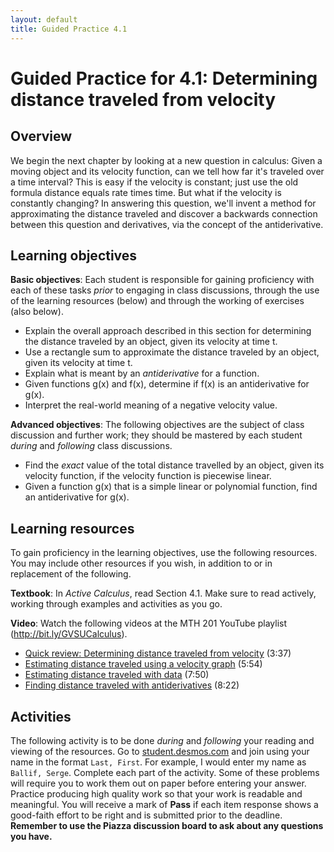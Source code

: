 ```yaml
---
layout: default
title: Guided Practice 4.1
---
```


# Guided Practice for 4.1: Determining distance traveled from velocity

## Overview

We begin the next chapter by looking at a new question in calculus: Given a moving object and its velocity function, can we tell how far it's traveled over a time interval? This is easy if the velocity is constant; just use the old formula distance equals rate times time. But what if the velocity is constantly changing? In answering this question, we'll invent a method for approximating the distance traveled and discover a backwards connection between this question and derivatives, via the concept of the antiderivative.  


## Learning objectives

__Basic objectives__: Each student is responsible for gaining proficiency with each of these tasks _prior_ to engaging in class discussions, through the use of the learning resources (below) and through the working of exercises (also below).

- Explain the overall approach described in this section for determining the distance traveled by an object, given its velocity at time t.
- Use a rectangle sum to approximate the distance traveled by an object, given its velocity at time t.
- Explain what is meant by an *antiderivative* for a function.
- Given functions g(x) and f(x), determine if f(x) is an antiderivative for g(x).
- Interpret the real-world meaning of a negative velocity value.


__Advanced objectives__: The following objectives are the subject of class discussion and further work; they should be mastered by each student _during_ and _following_ class discussions.

- Find the *exact* value of the total distance travelled by an object, given its velocity function, if the velocity function is piecewise linear.
- Given a function g(x) that is a simple linear or polynomial function, find an antiderivative for g(x).

## Learning resources

To gain proficiency in the learning objectives, use the following resources. You may include other resources if you wish, in addition to or in replacement of the following.

__Textbook__: In _Active Calculus_, read Section 4.1. Make sure to read actively, working through examples and activities as you go.

__Video__: Watch the following videos at the MTH 201 YouTube playlist (http://bit.ly/GVSUCalculus).

- [Quick review: Determining distance traveled from velocity](http://www.youtube.com/watch?v=bTJuR2f-FSs&list=PL9bIjQJDwfGuXQHuS5Jkmum_CFILoCZX-&index=75) (3:37)
- [Estimating distance traveled using a velocity graph](http://www.youtube.com/watch?v=xwS-v8MLli4&list=PL9bIjQJDwfGuXQHuS5Jkmum_CFILoCZX-&index=76) (5:54)
- [Estimating distance traveled with data](http://www.youtube.com/watch?v=TNhHUm2oPi0&list=PL9bIjQJDwfGuXQHuS5Jkmum_CFILoCZX-&index=77) (7:50)
- [Finding distance traveled with antiderivatives](http://www.youtube.com/watch?v=mAul5vTAJSA&list=PL9bIjQJDwfGuXQHuS5Jkmum_CFILoCZX-&index=78) (8:22)


## Activities

The following activity is to be done _during_ and _following_ your reading and viewing of the resources. Go to [student.desmos.com](https://student.desmos.com/?prepopulateCode=BQ2AQ6) and join using your name in the format `Last, First`. For example, I would enter my name as `Ballif, Serge`. Complete each part of the activity. Some of these problems will require you to work them out on paper before entering your answer. Practice producing high quality work so that your work is readable and meaningful. You will receive a mark of __Pass__ if each item response shows a good-faith effort to be right and is submitted prior to the deadline. __Remember to use the Piazza discussion board to ask about any questions you have.__
